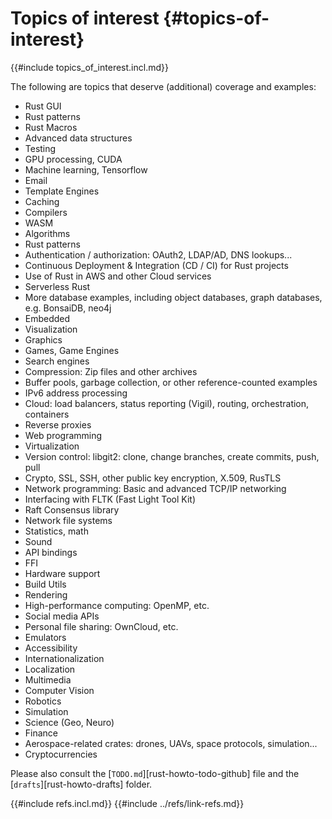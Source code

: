 # Topics of interest {#topics-of-interest}

{{#include topics_of_interest.incl.md}}

The following are topics that deserve (additional) coverage and examples:

- Rust GUI
- Rust patterns
- Rust Macros
- Advanced data structures
- Testing
- GPU processing, CUDA
- Machine learning, Tensorflow
- Email
- Template Engines
- Caching
- Compilers
- WASM
- Algorithms
- Rust patterns
- Authentication / authorization: OAuth2, LDAP/AD, DNS lookups...
- Continuous Deployment & Integration (CD / CI) for Rust projects
- Use of Rust in AWS and other Cloud services
- Serverless Rust
- More database examples, including object databases, graph databases, e.g. BonsaiDB, neo4j
- Embedded
- Visualization
- Graphics
- Games, Game Engines
- Search engines
- Compression: Zip files and other archives
- Buffer pools, garbage collection, or other reference-counted examples
- IPv6 address processing
- Cloud: load balancers, status reporting (Vigil), routing, orchestration, containers
- Reverse proxies
- Web programming
- Virtualization
- Version control: libgit2: clone, change branches, create commits, push, pull
- Crypto, SSL, SSH, other public key encryption, X.509, RusTLS
- Network programming: Basic and advanced TCP/IP networking
- Interfacing with FLTK (Fast Light Tool Kit)
- Raft Consensus library
- Network file systems
- Statistics, math
- Sound
- API bindings
- FFI
- Hardware support
- Build Utils
- Rendering
- High-performance computing: OpenMP, etc.
- Social media APIs
- Personal file sharing: OwnCloud, etc.
- Emulators
- Accessibility
- Internationalization
- Localization
- Multimedia
- Computer Vision
- Robotics
- Simulation
- Science (Geo, Neuro)
- Finance
- Aerospace-related crates: drones, UAVs, space protocols, simulation...
- Cryptocurrencies

Please also consult the [`TODO.md`][rust-howto-todo-github] file and the [`drafts`][rust-howto-drafts] folder.

{{#include refs.incl.md}}
{{#include ../refs/link-refs.md}}
